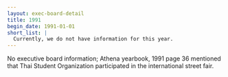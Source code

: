 ```yaml
---
layout: exec-board-detail
title: 1991
begin_date: 1991-01-01
short_list: |
  Currently, we do not have information for this year.
---
```


No executive board information; Athena yearbook, 1991 page 36 mentioned that Thai Student Organization participated
in the international street fair.
